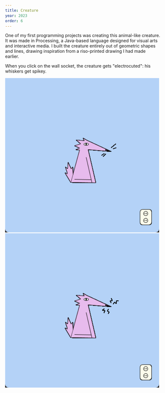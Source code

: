 ```yaml
---
title: Creature
year: 2023
order: 6
---
```


One of my first programming projects was creating this animal-like creature. It was made in Processing, a Java-based language designed for visual arts and interactive media. I built the creature entirely out of geometric shapes and lines, drawing inspiration from a riso-printed drawing I had made earlier.
<single-image src="_creains.jpg" height="3000" width="500" caption="Reference drawing">

When you click on the wall socket, the creature gets "electrocuted": his whiskers get spikey.

<img id="no-elec" src="creature-1.png" height="500" width="500" caption="Hold your mouse down to electrocute!" >
<img id="elec" src="creature-2.png" height="500" width="500" caption="Release to save him!">

<script>
    const noElec = document.getElementById("no-elec");
    const elec = document.getElementById("elec");

    // Trigger loading for both images
    const noElecImg = noElec.querySelector("img");
    const elecImg = elec.querySelector("img");

    noElecImg.style.pointerEvents = "none";
    elecImg.style.pointerEvents = "none";

    const borderRadius = "14px";
    noElecImg.style.borderRadius = borderRadius;
    elecImg.style.borderRadius = borderRadius;

    // Add Apple-like border smoothing
    noElecImg.style.boxShadow = `0 0 10px rgba(0, 0, 0, 0.1), 0 0 20px rgba(0, 0, 0, 0.05)`;
    elecImg.style.boxShadow = `0 0 10px rgba(0, 0, 0, 0.1), 0 0 20px rgba(0, 0, 0, 0.05)`;
    noElecImg.style.webkitMaskImage = "-webkit-radial-gradient(circle, white, black)";
    elecImg.style.webkitMaskImage = "-webkit-radial-gradient(circle, white, black)";

    // Preload images
    noElecImg.src = noElecImg.src;
    elecImg.src = elecImg.src;

    let isElectrocuting = false;

    function setElectrocuting(isElectrocuting) {
        if (isElectrocuting) {
            elec.style.cursor = "grab";
            noElec.style.cursor = "grab";
            elec.style.userSelect = "none";
            noElec.style.userSelect = "none";

            elec.style.display = "block";
            noElec.style.display = "none";
        } else {
            elec.style.cursor = "pointer";
            noElec.style.cursor = "pointer";

            elec.style.userSelect = "none";
            noElec.style.userSelect = "none";

            elec.style.display = "none";
            noElec.style.display = "block";
        }
    }

    setElectrocuting(isElectrocuting);

    ([noElec, elec]).forEach(section => {
        section.addEventListener("mousedown", () => {
            console.log("mousedown");
            isElectrocuting = true;
            setElectrocuting(isElectrocuting);
        });
    });

    window.addEventListener("mouseup", () => {
        console.log("mouseup");
        isElectrocuting = false;
        setElectrocuting(isElectrocuting);
    });
</script>
